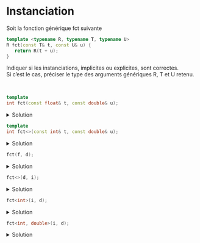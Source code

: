 # Instanciation

Soit la fonction générique fct suivante

~~~cpp
template <typename R, typename T, typename U>
R fct(const T& t, const U& u) {
   return R(t + u);
}
~~~

Indiquer si les instanciations, implicites ou explicites, sont correctes.<br>
Si c’est le cas, préciser le type des arguments génériques R, T et U retenu.

<br>

~~~cpp
template
int fct(const float& t, const double& u);
~~~

<details>
<summary>Solution</summary>

Correct

- R : `int`
- T : `float`
- U : `double`

------------------------------------------------
</details>

~~~cpp
template
int fct<>(const int& t, const double& u);
~~~

<details>
<summary>Solution</summary>

Correct

- R : `int`
- T : `int `
- U : `double`

------------------------------------------------
</details>

~~~cpp
fct(f, d);
~~~

<details>
<summary>Solution</summary>

Incorrect

- R : -
- T : -
- U : -

------------------------------------------------
</details>

~~~cpp
fct<>(d, i);
~~~

<details>
<summary>Solution</summary>

Incorrect

- R : -
- T : -
- U : -

------------------------------------------------
</details>

~~~cpp
fct<int>(i, d);
~~~

<details>
<summary>Solution</summary>

Correct

- R : `int`
- T : `int`
- U : `double`

------------------------------------------------
</details>

~~~cpp
fct<int, double>(i, d);
~~~

<details>
<summary>Solution</summary>

Correct

- R : `int`
- T : `double`
- U : `double`

------------------------------------------------
</details>

